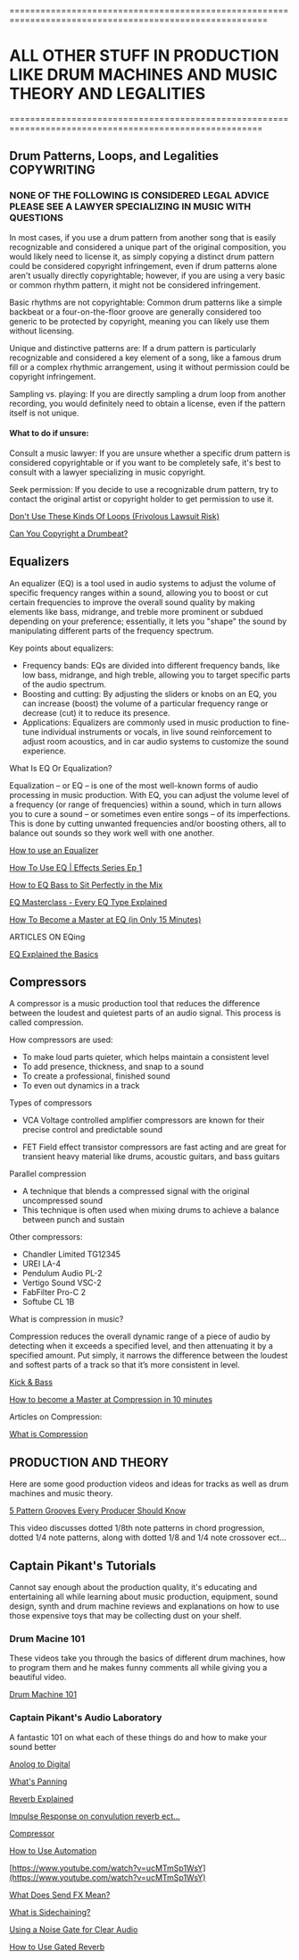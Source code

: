 ========================================================================================================

# ALL OTHER STUFF IN PRODUCTION LIKE DRUM MACHINES AND MUSIC THEORY AND LEGALITIES 
=======================================================================================================

## Drum Patterns, Loops, and Legalities COPYWRITING

### NONE OF THE FOLLOWING IS CONSIDERED LEGAL ADVICE PLEASE SEE A LAWYER SPECIALIZING IN MUSIC WITH QUESTIONS

In most cases, if you use a drum pattern from another song that is easily recognizable and considered a unique part of the original composition, you would likely need to license it, as simply copying a distinct drum pattern could be considered copyright infringement, even if drum patterns alone aren't usually directly copyrightable; however, if you are using a very basic or common rhythm pattern, it might not be considered infringement. 

Basic rhythms are not copyrightable:
Common drum patterns like a simple backbeat or a four-on-the-floor groove are generally considered too generic to be protected by copyright, meaning you can likely use them without licensing. 

Unique and distinctive patterns are:
If a drum pattern is particularly recognizable and considered a key element of a song, like a famous drum fill or a complex rhythmic arrangement, using it without permission could be copyright infringement. 

Sampling vs. playing:
If you are directly sampling a drum loop from another recording, you would definitely need to obtain a license, even if the pattern itself is not unique. 

#### What to do if unsure:

Consult a music lawyer:
If you are unsure whether a specific drum pattern is considered copyrightable or if you want to be completely safe, it's best to consult with a lawyer specializing in music copyright. 

Seek permission:
If you decide to use a recognizable drum pattern, try to contact the original artist or copyright holder to get permission to use it. 


[Don't Use These Kinds Of Loops (Frivolous Lawsuit Risk)](https://www.youtube.com/watch?v=t9rRuk4oQ9A)

[Can You Copyright a Drumbeat?](https://lawyerdrummer.com/2018/04/can-copyright-drumbeat/#:~:text=unfortunately%2C%20no.,law%20before%20the%20other%20two.)

## Equalizers

An equalizer (EQ) is a tool used in audio systems to adjust the volume of specific frequency ranges within a sound, allowing you to boost or cut certain frequencies to improve the overall sound quality by making elements like bass, midrange, and treble more prominent or subdued depending on your preference; essentially, it lets you "shape" the sound by manipulating different parts of the frequency spectrum. 

Key points about equalizers:
- Frequency bands:
EQs are divided into different frequency bands, like low bass, midrange, and high treble, allowing you to target specific parts of the audio spectrum. 
- Boosting and cutting:
By adjusting the sliders or knobs on an EQ, you can increase (boost) the volume of a particular frequency range or decrease (cut) it to reduce its presence. 
- Applications:
Equalizers are commonly used in music production to fine-tune individual instruments or vocals, in live sound reinforcement to adjust room acoustics, and in car audio systems to customize the sound experience.

What Is EQ Or Equalization?

Equalization – or EQ – is one of the most well-known forms of audio processing in music production. With EQ, you can adjust the volume level of a frequency (or range of frequencies) within a sound, which in turn allows you to cure a sound – or sometimes even entire songs – of its imperfections. This is done by cutting unwanted frequencies and/or boosting others, all to balance out sounds so they work well with one another.

[How to use an Equalizer](https://www.youtube.com/playlist?list=PLq7JInvOn27-OkEx-A0CHkt4W7pufpAbR)

[How To Use EQ | Effects Series Ep 1](https://www.youtube.com/watch?v=haPftGbBv5A)

[How to EQ Bass to Sit Perfectly in the Mix](https://www.youtube.com/watch?v=GuCZplNeltM)

[EQ Masterclass - Every EQ Type Explained](https://www.youtube.com/watch?app=desktop&v=mk-bbzNkeJc&t=690s)

[How To Become a Master at EQ (in Only 15 Minutes)](https://www.youtube.com/watch?v=RIuqjFP2cHg)

ARTICLES ON EQing

[EQ Explained the Basics](https://www.armadamusic.com/university/music-production-articles/eq-explained-the-basics)

## Compressors

A compressor is a music production tool that reduces the difference between the loudest and quietest parts of an audio signal. This process is called compression. 

How compressors are used: 
- To make loud parts quieter, which helps maintain a consistent level
- To add presence, thickness, and snap to a sound
- To create a professional, finished sound
- To even out dynamics in a track

Types of compressors

- VCA
Voltage controlled amplifier compressors are known for their precise control and predictable sound 
 
- FET
Field effect transistor compressors are fast acting and are great for transient heavy material like drums, acoustic guitars, and bass guitars 

Parallel compression 
- A technique that blends a compressed signal with the original uncompressed sound
- This technique is often used when mixing drums to achieve a balance between punch and sustain

Other compressors:  
- Chandler Limited TG12345
- UREI LA-4
- Pendulum Audio PL-2
- Vertigo Sound VSC-2
- FabFilter Pro-C 2
- Softube CL 1B

What is compression in music?

Compression reduces the overall dynamic range of a piece of audio by detecting when it exceeds a specified level, and then attenuating it by a specified amount. Put simply, it narrows the difference between the loudest and softest parts of a track so that it’s more consistent in level.

[Kick & Bass](https://www.youtube.com/watch?v=v9TBQ53KAyI)

[How to become a Master at Compression in 10 minutes](https://www.youtube.com/watch?v=booRjPgtIS4)

Articles on Compression:

[What is Compression](https://splice.com/blog/what-is-compression/)

[]()

[]()

[]()

[]()

[]()

[]()

[]()

[]()

[]()

[]()

[]()

## PRODUCTION AND THEORY

Here are some good production videos and ideas for tracks as well as drum machines and music theory.

[5 Pattern Grooves Every Producer Should Know](https://www.youtube.com/watch?v=jvrgRvmnTC0)

This video discusses dotted 1/8th note patterns in chord progression, dotted 1/4 note patterns, along with dotted 1/8 and 1/4 note crossover ect...

## Captain Pikant's Tutorials

Cannot say enough about the production quality, it's educating and entertaining all while learning about music production, equipment, sound design, synth and drum machine reviews and explanations on how to use those expensive toys that may be collecting dust on your shelf.  

### Drum Macine 101 

These videos take you through the basics of different drum machines, how to program them and he makes funny comments all while giving you a beautiful video.

[Drum Machine 101](https://youtube.com/playlist?list=PLN6bfDhoqzHV8QERJuNuQqyfOdhsL8oEU&si=RFKGVf1LOOKWo1zm)

### Captain Pikant's Audio Laboratory

A fantastic 101 on what each of these things do and how to make your sound better

[Anolog to Digital](https://www.youtube.com/watch?v=B3vihWLH9Sk)

[What's Panning](https://www.youtube.com/watch?v=dLIu4Ue82Lo)

[Reverb Explained](https://www.youtube.com/watch?v=0BzkgbNgkuU)

[Impulse Response on convulution reverb ect...](https://www.youtube.com/watch?v=d-1Zn1LvhB4)

[Compressor](https://www.youtube.com/watch?v=zc-of_7v2Ik)

[How to Use Automation](https://www.youtube.com/watch?v=dkmaQXGc3jQ)

[https://www.youtube.com/watch?v=ucMTmSp1WsY](https://www.youtube.com/watch?v=ucMTmSp1WsY)

[What Does Send FX Mean?](https://www.youtube.com/watch?v=9tucwBloiIU)

[What is Sidechaining?](https://www.youtube.com/watch?v=VliFpaOGY2A)

[Using a Noise Gate for Clear Audio](https://www.youtube.com/watch?v=n44ucyiTQNU)

[How to Use Gated Reverb](https://www.youtube.com/watch?v=FhkbI2dAphU)

